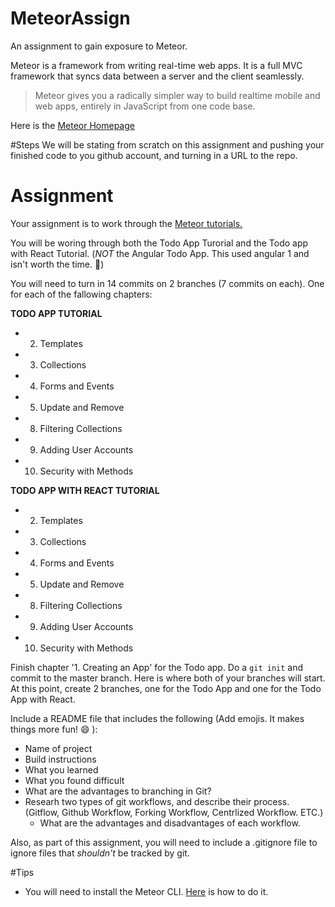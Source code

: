 # MeteorAssign
An assignment to gain exposure to Meteor.

Meteor is a framework from writing real-time web apps. It is a full MVC framework that syncs data between a server and the client seamlessly.

>Meteor gives you a radically simpler way to build realtime mobile and web apps, entirely in JavaScript from one code base.

Here is the [Meteor Homepage](https://www.meteor.com/)


#Steps
We will be stating from scratch on this assignment and pushing your finished code to you github account, and turning in a URL to the repo.

# Assignment

Your assignment is to work through the [Meteor tutorials.](https://www.meteor.com/tutorials/blaze/creating-an-app)

You will be woring through both the Todo App Turorial and the Todo app with React Tutorial. (*NOT* the Angular Todo App. This used angular 1 and isn't worth the time. :grimacing:)

You will need to turn in 14 commits on 2 branches (7 commits on each). One for each of the fallowing chapters:

**TODO APP TUTORIAL**

- 2. Templates
- 3. Collections
- 4. Forms and Events
- 5. Update and Remove
- 8. Filtering Collections
- 9. Adding User Accounts
- 10. Security with Methods

**TODO APP WITH REACT TUTORIAL**

- 2. Templates
- 3. Collections
- 4. Forms and Events
- 5. Update and Remove
- 8. Filtering Collections
- 9. Adding User Accounts
- 10. Security with Methods

Finish chapter '1. Creating an App' for the Todo app. Do a `git init` and commit to the master branch. Here is where both of your branches will start. At this point, create 2 branches, one for the Todo App and one for the Todo App with React.


Include a README file that includes the following (Add emojis. It makes things more fun! :smile: ):

- Name of project
- Build instructions
- What you learned
- What you found difficult
- What are the advantages to branching in Git?
- Researh two types of git workflows, and describe their process. (Gitflow, Github Workflow, Forking Workflow, Centrlized Workflow. ETC.)
  - What are the advantages and disadvantages of each workflow.

Also, as part of this assignment, you will need to include a .gitignore file to ignore files that *shouldn't* be tracked by git.



#Tips
- You will need to install the Meteor CLI. [Here](https://www.meteor.com/install) is how to do it.
